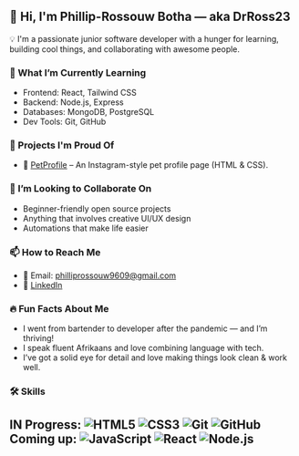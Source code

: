 
## 👋 Hi, I'm Phillip-Rossouw Botha — aka DrRoss23

💡 I'm a passionate junior software developer with a hunger for learning, building cool things, and collaborating with awesome people.

### 🧠 What I’m Currently Learning
- Frontend: React, Tailwind CSS
- Backend: Node.js, Express
- Databases: MongoDB, PostgreSQL
- Dev Tools: Git, GitHub

### 🚀 Projects I'm Proud Of
- 📱 [PetProfile](https://github.com/DrRoss23/PetProfile) – An Instagram-style pet profile page (HTML & CSS).

### 🌱 I’m Looking to Collaborate On
- Beginner-friendly open source projects
- Anything that involves creative UI/UX design
- Automations that make life easier

### 📫 How to Reach Me
- 📧 Email: philliprossouw9609@gmail.com
- 💼 [LinkedIn](https://linkedin.com/in/philliprossouwb)

### 🔥 Fun Facts About Me
- I went from bartender to developer after the pandemic — and I’m thriving!
- I speak fluent Afrikaans and love combining language with tech.
- I’ve got a solid eye for detail and love making things look clean & work well.

### 🛠️ Skills
IN Progress:
![HTML5](https://img.shields.io/badge/-HTML5-E34F26?style=flat&logo=html5&logoColor=white)
![CSS3](https://img.shields.io/badge/-CSS3-1572B6?style=flat&logo=css3)
![Git](https://img.shields.io/badge/-Git-F05032?style=flat&logo=git&logoColor=white)
![GitHub](https://img.shields.io/badge/-GitHub-181717?style=flat&logo=github)
Coming up:
![JavaScript](https://img.shields.io/badge/-JavaScript-F7DF1E?style=flat&logo=javascript&logoColor=black)
![React](https://img.shields.io/badge/-React-61DAFB?style=flat&logo=react&logoColor=black)
![Node.js](https://img.shields.io/badge/-Node.js-339933?style=flat&logo=node.js&logoColor=white)
---
